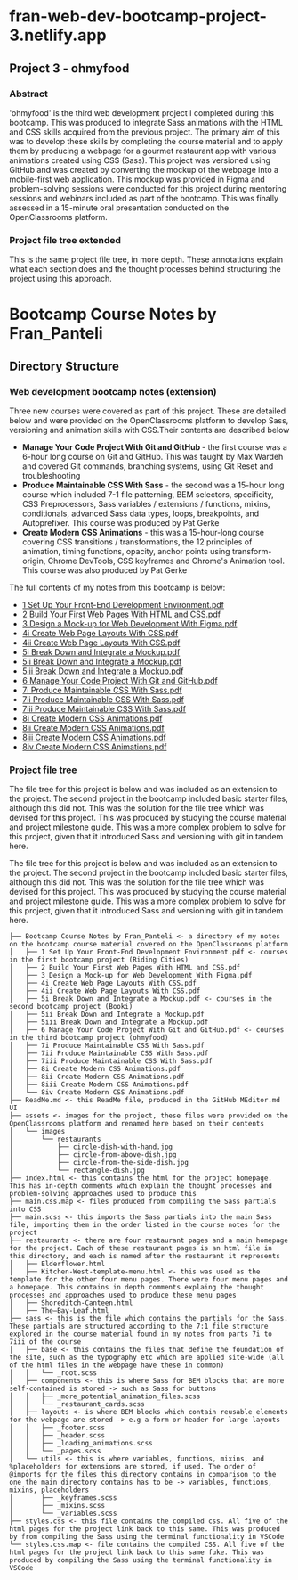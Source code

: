 <h1>fran-web-dev-bootcamp-project-3.netlify.app </h1>
<h2> Project 3 - ohmyfood </h2>
<h3>Abstract</h3>
<p>'ohmyfood' is the third web development project I completed during this bootcamp. This was produced to integrate Sass animations with the HTML and CSS skills acquired from the previous project. The primary aim of this was to develop these skills by completing the course material and to apply them by producing a webpage for a gourmet restaurant app with various animations created using CSS (Sass). This project was versioned using GitHub and was created by converting the mockup of the webpage into a mobile-first web application. This mockup was provided in Figma and problem-solving sessions were conducted for this project during mentoring sessions and webinars included as part of the bootcamp. This was finally assessed in a 15-minute oral presentation conducted on the OpenClassrooms platform. </p>
</p>

<h3>Project file tree extended</h3>
<p>This is the same project file tree, in more depth. These annotations explain what each section does and the thought processes behind structuring the project using this approach.</p>

# Bootcamp Course Notes by Fran_Panteli

## Directory Structure
<h3>Web development bootcamp notes (extension)</h3>
<p>Three new courses were covered as part of this project. These are detailed below and were provided on the OpenClassrooms platform to develop Sass, versioning and animation skills with CSS.Their contents are described below</p>
<ul>
  <li><strong>Manage Your Code Project With Git and GitHub </strong> - the first course was a 6-hour long course on Git and GitHub. This was taught by Max Wardeh and covered Git commands, branching systems, using Git Reset and troubleshooting</li>
  <li><strong>Produce Maintainable CSS With Sass</strong> - the second was a 15-hour long course which included 7-1 file patterning, BEM selectors, specificity, CSS Preprocessors, Sass variables / extensions / functions, mixins, conditionals, advanced Sass data types, loops, breakpoints, and Autoprefixer. This course was produced by Pat Gerke</li>

  <li><strong>Create Modern CSS Animations</strong> - this was a 15-hour-long course covering CSS transitions / transformations, the 12 principles of animation, timing functions, opacity, anchor points using transform-origin, Chrome DevTools, CSS keyframes and Chrome's Animation tool. This course was also produced by Pat Gerke</li>
</ul> 
<p>The full contents of my notes from this bootcamp is below:</p> 

- [1 Set Up Your Front-End Development Environment.pdf](./Bootcamp%20Course%20Notes%20by%20Fran_Panteli/1%20Set%20Up%20Your%20Front-End%20Development%20Environment.pdf)
- [2 Build Your First Web Pages With HTML and CSS.pdf](./Bootcamp%20Course%20Notes%20by%20Fran_Panteli/2%20Build%20Your%20First%20Web%20Pages%20With%20HTML%20and%20CSS.pdf)
- [3 Design a Mock-up for Web Development With Figma.pdf](./Bootcamp%20Course%20Notes%20by%20Fran_Panteli/3%20Design%20a%20Mock-up%20for%20Web%20Development%20With%20Figma.pdf)
- [4i Create Web Page Layouts With CSS.pdf](./Bootcamp%20Course%20Notes%20by%20Fran_Panteli/4i%20Create%20Web%20Page%20Layouts%20With%20CSS.pdf)
- [4ii Create Web Page Layouts With CSS.pdf](./Bootcamp%20Course%20Notes%20by%20Fran_Panteli/4ii%20Create%20Web%20Page%20Layouts%20With%20CSS.pdf)
- [5i Break Down and Integrate a Mockup.pdf](./Bootcamp%20Course%20Notes%20by%20Fran_Panteli/5i%20Break%20Down%20and%20Integrate%20a%20Mockup.pdf)
- [5ii Break Down and Integrate a Mockup.pdf](./Bootcamp%20Course%20Notes%20by%20Fran_Panteli/5ii%20Break%20Down%20and%20Integrate%20a%20Mockup.pdf)
- [5iii Break Down and Integrate a Mockup.pdf](./Bootcamp%20Course%20Notes%20by%20Fran_Panteli/5iii%20Break%20Down%20and%20Integrate%20a%20Mockup.pdf)
- [6 Manage Your Code Project With Git and GitHub.pdf](./Bootcamp%20Course%20Notes%20by%20Fran_Panteli/6%20Manage%20Your%20Code%20Project%20With%20Git%20and%20GitHub.pdf)
- [7i Produce Maintainable CSS With Sass.pdf](./Bootcamp%20Course%20Notes%20by%20Fran_Panteli/7i%20Produce%20Maintainable%20CSS%20With%20Sass.pdf)
- [7ii Produce Maintainable CSS With Sass.pdf](./Bootcamp%20Course%20Notes%20by%20Fran_Panteli/7ii%20Produce%20Maintainable%20CSS%20With%20Sass.pdf)
- [7iii Produce Maintainable CSS With Sass.pdf](./Bootcamp%20Course%20Notes%20by%20Fran_Panteli/7iii%20Produce%20Maintainable%20CSS%20With%20Sass.pdf)
- [8i Create Modern CSS Animations.pdf](./Bootcamp%20Course%20Notes%20by%20Fran_Panteli/8i%20Create%20Modern%20CSS%20Animations.pdf)
- [8ii Create Modern CSS Animations.pdf](./Bootcamp%20Course%20Notes%20by%20Fran_Panteli/8ii%20Create%20Modern%20CSS%20Animations.pdf)
- [8iii Create Modern CSS Animations.pdf](./Bootcamp%20Course%20Notes%20by%20Fran_Panteli/8iii%20Create%20Modern%20CSS%20Animations.pdf)
- [8iv Create Modern CSS Animations.pdf](./Bootcamp%20Course%20Notes%20by%20Fran_Panteli/8iv%20Create%20Modern%20CSS%20Animations.pdf)

<h3>Project file tree </h3>

<p>The file tree for this project is below and was included as an extension to the project. The second project in the bootcamp included basic starter files, although this did not. This was the solution for the file tree which was devised for this project. This was produced by studying the course material and project milestone guide. This was a more complex problem to solve for this project, given that it introduced Sass and versioning with git in tandem here.</p>

<p>The file tree for this project is below and was included as an extension to the project. The second project in the bootcamp included basic starter files, although this did not. This was the solution for the file tree which was devised for this project. This was produced by studying the course material and project milestone guide. This was a more complex problem to solve for this project, given that it introduced Sass and versioning with git in tandem here.</p>

```plaintext
├── Bootcamp Course Notes by Fran_Panteli <- a directory of my notes on the bootcamp course material covered on the OpenClassrooms platform
│   ├── 1 Set Up Your Front-End Development Environment.pdf <- courses in the first bootcamp project (Riding Cities)
│   ├── 2 Build Your First Web Pages With HTML and CSS.pdf
│   ├── 3 Design a Mock-up for Web Development With Figma.pdf
│   ├── 4i Create Web Page Layouts With CSS.pdf 
│   ├── 4ii Create Web Page Layouts With CSS.pdf
│   ├── 5i Break Down and Integrate a Mockup.pdf <- courses in the second bootcamp project (Booki)
│   ├── 5ii Break Down and Integrate a Mockup.pdf
│   ├── 5iii Break Down and Integrate a Mockup.pdf
│   ├── 6 Manage Your Code Project With Git and GitHub.pdf <- courses in the third bootcamp project (ohmyfood)
│   ├── 7i Produce Maintainable CSS With Sass.pdf
│   ├── 7ii Produce Maintainable CSS With Sass.pdf
│   ├── 7iii Produce Maintainable CSS With Sass.pdf
│   ├── 8i Create Modern CSS Animations.pdf
│   ├── 8ii Create Modern CSS Animations.pdf
│   ├── 8iii Create Modern CSS Animations.pdf
│   └── 8iv Create Modern CSS Animations.pdf
├── ReadMe.md <- this ReadMe file, produced in the GitHub MEditor.md UI
├── assets <- images for the project, these files were provided on the OpenClassrooms platform and renamed here based on their contents
│   └── images
│       └── restaurants
│           ├── circle-dish-with-hand.jpg
│           ├── circle-from-above-dish.jpg
│           ├── circle-from-the-side-dish.jpg
│           └── rectangle-dish.jpg
├── index.html <- this contains the html for the project homepage. This has in-depth comments which explain the thought processes and problem-solving approaches used to produce this
├── main.css.map <- files produced from compiling the Sass partials into CSS
├── main.scss <- this imports the Sass partials into the main Sass file, importing them in the order listed in the course notes for the project
├── restaurants <- there are four restaurant pages and a main homepage for the project. Each of these restaurant pages is an html file in this directory, and each is named after the restaurant it represents
│   ├── Elderflower.html
│   ├── Kitchen-West-template-menu.html <- this was used as the template for the other four menu pages. There were four menu pages and a homepage. This contains in depth comments explaing the thought processes and approaches used to produce these menu pages
│   ├── Shoreditch-Canteen.html
│   ├── The–Bay-Leaf.html
├── sass <- this is the file which contains the partials for the Sass. These partials are structured according to the 7:1 file structure explored in the course material found in my notes from parts 7i to 7iii of the course
│   ├── base <- this contains the files that define the foundation of the site, such as the typography etc which are applied site-wide (all of the html files in the webpage have these in common)
│   │   └── _root.scss
│   ├── components <- this is where Sass for BEM blocks that are more self-contained is stored -> such as Sass for buttons
│   │   ├── _more_potential_animation_files.scss
│   │   └── _restaurant_cards.scss
│   ├── layouts <- is where BEM blocks which contain reusable elements for the webpage are stored -> e.g a form or header for large layouts
│   │   ├── _footer.scss
│   │   ├── _header.scss
│   │   ├── _loading_animations.scss
│   │   └── _pages.scss
│   └── utils <- this is where variables, functions, mixins, and %placeholders for extensions are stored, if used. The order of @imports for the files this directory contains in comparison to the one the main directory contains has to be -> variables, functions, mixins, placeholders
│       ├── _keyframes.scss
│       ├── _mixins.scss
│       └── _variables.scss
├── styles.css <- this file contains the compiled css. All five of the html pages for the project link back to this same. This was produced by from compiling the Sass using the terminal functionality in VSCode
└── styles.css.map <- file contains the compiled CSS. All five of the html pages for the project link back to this same fuke. This was produced by compiling the Sass using the terminal functionality in VSCode
